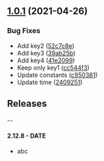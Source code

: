 ## [1.0.1](https://github.com/rmi22186/test-semantic-release/compare/v1.0.0...v1.0.1) (2021-04-26)


### Bug Fixes

* Add key2 ([52c7c8e](https://github.com/rmi22186/test-semantic-release/commit/52c7c8eaa57c3e13f9252c24bf858c81d6449c29))
* Add key3 ([39ab25b](https://github.com/rmi22186/test-semantic-release/commit/39ab25b73c1640820459c7466840afb1658b8249))
* Add key4 ([41e2099](https://github.com/rmi22186/test-semantic-release/commit/41e209957a5cbb065ac43bfd91b8c89285c4f45a))
* Keep only key1 ([cc544f3](https://github.com/rmi22186/test-semantic-release/commit/cc544f3911f19beb8fbcf61c0eea718e79ec1794))
* Update constants ([c950381](https://github.com/rmi22186/test-semantic-release/commit/c95038169158c00c021d6925f86cdf193c3ff983))
* Update time ([2409251](https://github.com/rmi22186/test-semantic-release/commit/24092510ad8175db5d4f2b883be4c02dffa08046))

## Releases

--

#### 2.12.8 - DATE

-   abc
